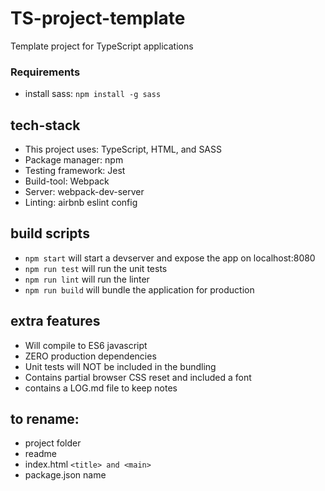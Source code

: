 # TS-project-template
Template project for TypeScript applications

### Requirements
- install sass: `npm install -g sass`

## tech-stack
- This project uses: TypeScript, HTML, and SASS
- Package manager: npm
- Testing framework: Jest
- Build-tool: Webpack
- Server: webpack-dev-server
- Linting: airbnb eslint config

## build scripts
- `npm start` will start a devserver and expose the app on localhost:8080
- `npm run test` will run the unit tests
- `npm run lint` will run the linter
- `npm run build` will bundle the application for production

## extra features
- Will compile to ES6 javascript
- ZERO production dependencies
- Unit tests will NOT be included in the bundling
- Contains partial browser CSS reset and included a font
- contains a LOG.md file to keep notes

## to rename:
- project folder
- readme
- index.html `<title> and <main>`
- package.json name
